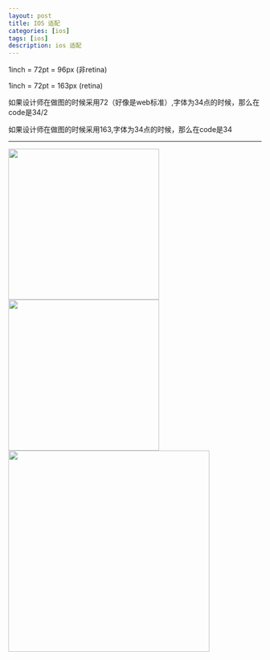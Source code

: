 ```yaml
---
layout: post
title: IOS 适配
categories: [ios]
tags: [ios]
description: ios 适配
---
```


1inch = 72pt = 96px (非retina)

1inch = 72pt = 163px (retina)

如果设计师在做图的时候采用72（好像是web标准）,字体为34点的时候，那么在code是34/2

如果设计师在做图的时候采用163,字体为34点的时候，那么在code是34

--------------------------------------------------------------------------------------------

 <img src="{{ site.BASE_PATH }}/assets/ico/ios-device-px.png" height="300"  class="img-rounded author-image" />

 <img src="{{ site.BASE_PATH }}/assets/ico/ios-icons.png" height="300"  class="img-rounded author-image" />

 <img src="{{ site.BASE_PATH }}/assets/ico/ios-iocons2.png" height="400"  class="img-rounded author-image" />










